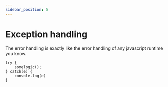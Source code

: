 ```yaml
---
sidebar_position: 5
---
```


# Exception handling
The error handling is exactly like the error handling of any javascript runtime you know.
```
try {
    somelogic();
} catch(e) {
    console.log(e)
}
```